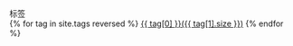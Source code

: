 <div class="card mb-3">
  <div class="card-header"><i class="fa fa-tags"></i> 标签</div>
  <div class="card-body">
    {% for tag in site.tags reversed %}
    <a class="p-1 d-inline-block" href="/pages-tags.html#{{ tag[0] }}-ref">{{ tag[0] }}({{ tag[1].size }})</a>
    {% endfor %}
  </div>
</div>
